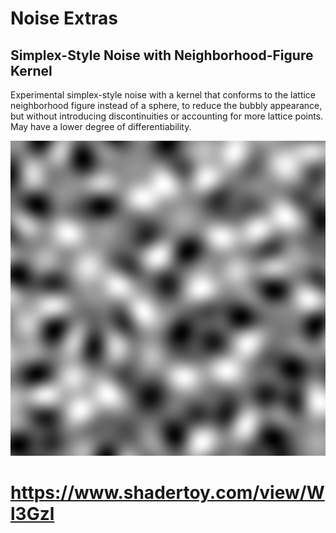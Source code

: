 # Noise Extras

## Simplex-Style Noise with Neighborhood-Figure Kernel
Experimental simplex-style noise with a kernel that conforms to the lattice neighborhood figure instead of a sphere, to reduce the bubbly appearance, but without introducing discontinuities or accounting for more lattice points. May have a lower degree of differentiability.

![Space Tiling Kernel Simplex Style Noise](images/NeighborFigureKernelSimplexStyleNoise.png?raw=true)

https://www.shadertoy.com/view/Wl3Gzl
=
